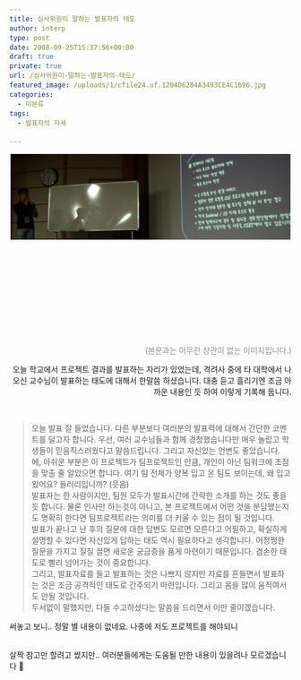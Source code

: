 ```yaml
---
title: 심사위원이 말하는 발표자의 태도
author: interp
type: post
date: 2008-09-25T15:37:56+00:00
draft: true
private: true
url: /심사위원이-말하는-발표자의-태도/
featured_image: /uploads/1/cfile24.uf.1204D6284A3493CE4C1696.jpg
categories:
  - 미분류
tags:
  - 발표자의 자세

---
```

<P align=center><FONT color=#8e8e8e><img src="/uploads/1/cfile1.uf.141B60134A3493CE5E4856.jpg" class="alignright" width="500" height="153" alt="발표에 대처하는 자세란..?" />


  


<DIV style="TEXT-ALIGN: right">
  <BR /><BR /><BR /><BR /><BR /><BR /><BR /><BR /><BR /><BR />(본문과는 아무런 상관이 없는 이미지입니다.)



  
<P align=right></FONT>오늘 학교에서 프로젝트 결과를 발표하는 자리가 있었는데,   
격려사 중에 타 대학에서 나오신 교수님이 발표하는 태도에 대해서 한말씀 하셨습니다.   
대충 듣고 흘리기엔 조금 아까운 내용인 듯 하여 이렇게 기록해 둡니다. </P>  

  


<DIV style="TEXT-ALIGN: left">
  <br /> 
  
  <BLOCKQUOTE>
    오늘 발표 잘 들었습니다. 다른 부분보다 여러분의 발표력에 대해서 간단한 코멘트를 달고자 합니다. 우선, 여러 교수님들과 함께 경청했습니다만 매우 놀랍고 학생들이 믿음직스러웠다고 말씀드립니다. 그리고 자신있는 언변도 좋았습니다. <BR />에, 아쉬운 부분은 이 프로젝트가 팀프로젝트인 만큼, 개인이 아닌 팀워크에 초점을 맞출 줄 알았으면 합니다. 여기 팀 전체가 양복 입고 온 팀도 보이는데, 왜 입고 왔어요? 들러리입니까? (웃음)<BR />발표자는 한 사람이지만, 팀원 모두가 발표시간에 간략한 소개를 하는 것도 좋을 듯 합니다. 물론 인사만 하는것이 아니고, 본 프로젝트에서 어떤 것을 분담했는지도 명확히 한다면 팀프로젝트라는 의미를 더 키울 수 있는 점이 될 것입니다.<BR />발표가 끝나고 난 후의 질문에 대한 답변도 모르면 모른다고 어필하고, 확실하게 설명할 수 있다면 자신있게 답하는 태도 역시 필요하다고 생각합니다. 어정쩡한 질문을 가지고 질질 끌면 새로운 궁금증을 품게 마련이기 때문입니다. 겸손한 태도로 빨리 넘어가는 것이 중요합니다.<BR />그리고, 발표자료를 들고 발표하는 것은 나쁘지 않지만 자료를 흔들면서 발표하는 것은 조금 공격적인 태도로 간주되기 마련입니다. 그리고 몸을 많이 움직여서도 안될 것입니다. <BR />두서없이 말했지만, 다들 수고하셨다는 말씀을 드리면서 이만 줄이겠습니다.
  </BLOCKQUOTE>써놓고 보니.. 정말 별 내용이 없네요. 나중에 저도 프로젝트를 해야되니 
  
  <BR />살짝 참고만 할려고 썼지만.. 여러분들에게는 도움될 만한 내용이 있을려나 모르겠습니다 🙂
</p>